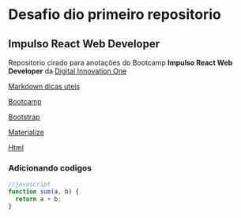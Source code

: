 # Desafio dio primeiro repositorio

## Impulso React Web Developer

Repositorio cirado para anotações do Bootcamp **Impulso React Web Developer** da [Digital Innovation One](https://digitalinnovation.one/)

[Markdown dicas uteis](https://docs.pipz.com/central-de-ajuda/learning-center/guia-basico-de-markdown#open)

[Bootcamp](https://web.digitalinnovation.one/track/impulso-react-web-developer)

[Bootstrap](https://getbootstrap.com/)

[Materialize](https://materializecss.com/)

[Html](https://www.w3schools.com/html/)

### Adicionando codigos

```javascript
//javascript
function sum(a, b) {
  return a + b;
}
```

